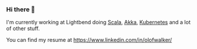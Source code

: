 ### Hi there 👋

I'm currently working at Lightbend doing [Scala](https://www.scala-lang.org), [Akka](https://akka.io), [Kubernetes](kubernetes.io) and a lot of other stuff.

You can find my resume at https://www.linkedin.com/in/olofwalker/

